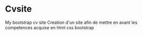 # Cvsite
My bootstrap cv site
Creation d'un site afin de mettre en avant les competences acquise en html css bootstrap 
